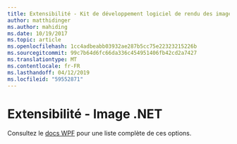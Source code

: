 ```yaml
---
title: Extensibilité - Kit de développement logiciel de rendu des images de .NET
author: matthidinger
ms.author: mahiding
ms.date: 10/19/2017
ms.topic: article
ms.openlocfilehash: 1cc4adbeabb03932ae287b5cc75e22323215226b
ms.sourcegitcommit: 99c7b64d6fc66da336c454951406fb42cd2a7427
ms.translationtype: MT
ms.contentlocale: fr-FR
ms.lasthandoff: 04/12/2019
ms.locfileid: "59552871"
---
```

# <a name="extensibility---net-image"></a>Extensibilité - Image .NET

Consultez le [docs WPF](../net-wpf/getting-started.md) pour une liste complète de ces options.